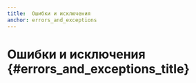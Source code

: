 ```yaml
---
title:  Ошибки и исключения
anchor: errors_and_exceptions
---
```


# Ошибки и исключения {#errors_and_exceptions_title}
